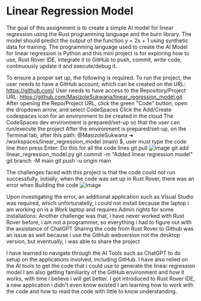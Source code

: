 # Linear Regression Model
The goal of this assignment is to create a simple AI model for linear regression using the Rust programming
language and the burn library. The model should predict the output of the function y = 2x + 1 using
synthetic data for training. The programming language used to create the AI Model for linear regression is Python and this mini project is for exploring how to use, Rust Rover IDE, integrate it to GitHub to push, commit, write code, continuously update it and execute/debug it.

To ensure a proper set up, the following is required.
To run the project, the user needs to have a GitHub account, which can be created on the URL: https://github.com/
User needs to have access to the Repository/Project URL: https://github.com/MasizoleSukwana/linear_regression_model.git
After opening the Repo/Project URL, click the green "Code" button, open the dropdown arrow, and select CodeSpaces
Click the Add/Create codespaces icon for an environment to be created in the cloud
The CodeSpaces dev environment is prepared/set-up so that the user can run/execute the project
After the environment is prepared/set-up, on the Terminal tab, after this path: @MasizoleSukwana ➜ /workspaces/linear_regression_model (main) $, user must type the code line then press Enter: Do this for all the code lines
git pull
![image](https://github.com/user-attachments/assets/dafd3345-e6a7-4682-9974-c2dd3e17d97c)
git add linear_regression_model.py
git commit -m "Added linear regression model"
git branch -M main
git push -u origin main

The challenges faced with this project is that the code could not run successfully, initially, when the code was set up in Rust Rover, there was an error when Building the code
![image](https://github.com/user-attachments/assets/c68a85ad-b999-47d4-9e5a-f96a79bb1ab7)

Upon investigating the error, an additional application such as Visual Studio was required, which unfortunatelly, i could not install because the laptop i am working on is a Work laptop and requires Admin rights for some installations.
Another challenge was that, i have never worked with Rust Rover before, i am not a programmer, so everything i had to figure out with the assistance of ChatGPT
Sharing the code from Rust Rover to Github was an issue as well because i use the GitHub webversion not the desktop version, but eventually, i was able to share the project

I have learned to navigate through the AI Tools such as ChatGPT to do setup on the applications involved, including GitHub. I have also relied on the AI tools to get the code that i could use to generate the linear regression model
I am also getting familiarity of the GitHub environment and how it works, with time i believe i will get better.
I got introduced to Rust Rover IDE, a new application i didn't even know existed
I am learning how to work with the code and how to read the code with little to know understanding.

